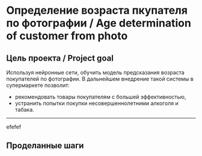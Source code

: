 # Определение возраста пкупателя по фотографии / Age determination of customer from photo

## Цель проекта / Project goal
Используя нейронные сети, обучить модель предсказания возраста покупателей по фотографии. В дальнейшем внедрение такой системы в супермаркете позволит:

- рекомендовать товары покупателям с большей эффективностью,
- устранить попытки покупки несовершеннолетними алкоголя и табака.
_____________

efefef

## Проделанные шаги
 
